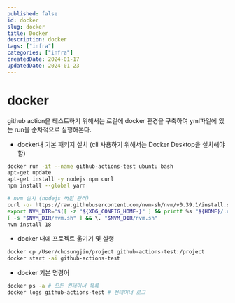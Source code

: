 ```yaml
---
published: false
id: docker
slug: docker
title: Docker
description: docker
tags: ["infra"]
categories: ["infra"]
createdDate: 2024-01-17
updatedDate: 2024-01-23
---
```


# docker

github action을 테스트하기 위해서는 로컬에 docker 환경을 구축하여
yml파일에 있는 run을 순차적으로 실행해본다.

- docker내 기본 패키지 설치 (cli 사용하기 위해서는 Docker Desktop을 설치해야함)
```bash
docker run -it --name github-actions-test ubuntu bash
apt-get update
apt-get install -y nodejs npm curl
npm install --global yarn

# nvm 설치 (nodejs 버전 관리)
curl -o- https://raw.githubusercontent.com/nvm-sh/nvm/v0.39.1/install.sh | bash
export NVM_DIR="$([ -z "${XDG_CONFIG_HOME-}" ] && printf %s "${HOME}/.nvm" || printf %s "${XDG_CONFIG_HOME}/nvm")"
[ -s "$NVM_DIR/nvm.sh" ] && \. "$NVM_DIR/nvm.sh"
nvm install 18
```

- docker 내에 프로젝트 옮기기 및 실행
```bash
docker cp /User/chosungjin/project github-actions-test:/project
docker start -ai github-actions-test
```

- docker 기본 명령어
```bash
docker ps -a # 모든 컨테이너 목록
docker logs github-actions-test # 컨테이너 로그
```

